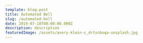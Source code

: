 ```yaml
---
template: blog-post
title: Automated Bell
slug: /automated-bell
date: 2019-07-10T00:00:00.000Z
description: description
featuredImage: /assets/avery-klein-c_drtsnboqa-unsplash.jpg
---
```

